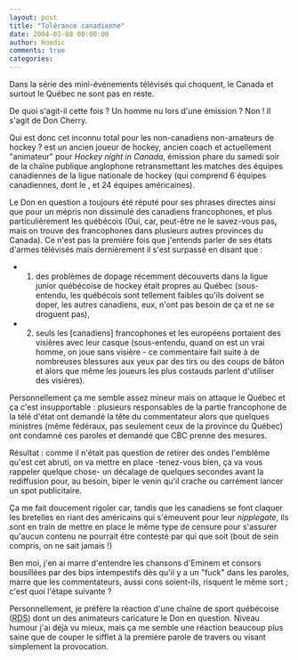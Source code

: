 ```yaml
---
layout: post
title: "Tolérance canadienne"
date: 2004-02-08 00:00:00
author: Hoedic
comments: true
categories: 
---
```



Dans la série des mini-événements télévisés qui choquent, le Canada et surtout le Québec ne sont pas en reste.

De quoi s'agit-il cette fois ? Un homme nu lors d'une émission ? Non ! Il s'agit de Don Cherry.

Qui est donc cet inconnu total pour les non-canadiens non-amateurs de hockey ?  est un ancien joueur de hockey, ancien coach et actuellement "animateur" pour *Hockey night in Canada*, émission phare du samedi soir de la chaîne publique anglophone  retransmettant les matches des équipes canadiennes de la ligue nationale de hockey (qui comprend 6 équipes canadiennes, dont le , et 24 équipes américaines).

Le Don en question a toujours été réputé pour ses phrases directes ainsi que pour un mépris non dissimulé des canadiens francophones, et plus particulièrement les québécois (Oui, car, peut-être ne le savez-vous pas, mais on trouve des francophones dans plusieurs autres provinces du Canada). Ce n'est pas la première fois que j'entends parler de ses états d'armes télévisés mais dernièrement il s'est surpassé en disant que :
-  1. des problèmes de dopage récemment découverts dans la ligue junior québécoise de hockey était propres au Québec (sous-entendu, les québécois sont tellement faibles qu'ils doivent se doper, les autres canadiens, eux, n'ont pas besoin de ça et ne se droguent pas),
-  2. seuls les [canadiens] francophones et les européens portaient des visières avec leur casque (sous-entendu, quand on est un vrai homme, on joue sans visière - ce commentaire fait suite à de nombreuses blessures aux yeux par des tirs ou des coups de bâton et alors que même les joueurs les plus costauds parlent d'utiliser des visières).

Personnellement ça me semble assez mineur mais on attaque le Québec et ça c'est insupportable : plusieurs responsables de la partie francophone de la télé d'état ont demandé la tête du commentateur alors que quelques ministres (même fédéraux, pas seulement ceux de la province du Québec) ont condamné ces paroles et demandé que CBC prenne des mesures.

Résultat : comme il n'était pas question de retirer des ondes l'emblême qu'est cet abruti, on va mettre en place -tenez-vous bien, ça va vous rappeler quelque chose- un décalage de quelques secondes avant la rediffusion pour, au besoin, biper le venin qu'il crache ou carrément lancer un spot publicitaire.

Ça me fait doucement rigoler car, tandis que les canadiens se font claquer les bretelles en riant des américains  qui s'émeuvent pour leur *nipplegate*, ils sont en train de mettre en place le même type de censure pour s'assurer qu'aucun contenu ne pourrait être contesté par qui que soit (bout de sein compris, on ne sait jamais !)

Ben moi, j'en ai marre d'entendre les chansons d'Eminem et consors bousillées par des bips intempestifs dès qu'il y a un "fuck" dans les paroles, marre que les commentateurs, aussi cons soient-ils, risquent le même sort ; c'est quoi l'étape suivante ?

Personnellement, je préfère la réaction d'une chaîne de sport québécoise (<acronym title="Réseau des sports">RDS</acronym>) dont un des animateurs caricature le Don en question. Niveau humour j'ai déjà vu mieux, mais ça me semble une réaction beaucoup plus saine que de couper le sifflet à la première parole de travers ou visant simplement la provocation.